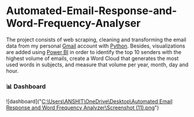 # Automated-Email-Response-and-Word-Frequency-Analyser

The project consists of web scraping, cleaning and transforming the email data from my personal [Gmail](https://mail.google.com) account with [Python](https://www.python.org/). Besides, visualizations are added using [Power BI](https://powerbi.microsoft.com/) in order to identify the top 10 senders with the highest volume of emails, create a Word Cloud that generates the most used words in subjects, and measure that volume per year, month, day and hour.

### 📊 Dashboard
![dashboard]("[C:\Users\ANSHIT\OneDrive\Desktop\Automated Email Response and Word Frequency Analyzer\Screenshot (11).pn](https://github.com/anshitN/-Automated-Email-Response-and-Word-Frequency-Analyser-/blob/main/Screenshot%20(11).png)g")

